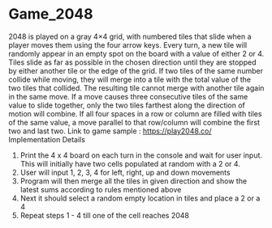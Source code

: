 # Game_2048
2048 is played on a gray 4×4 grid, with numbered tiles that slide when a player moves them
using the four arrow keys. Every turn, a new tile will randomly appear in an empty spot on the
board with a value of either 2 or 4. Tiles slide as far as possible in the chosen direction until they
are stopped by either another tile or the edge of the grid. If two tiles of the same number collide
while moving, they will merge into a tile with the total value of the two tiles that collided. The
resulting tile cannot merge with another tile again in the same move. If a move causes three
consecutive tiles of the same value to slide together, only the two tiles farthest along the
direction of motion will combine. If all four spaces in a row or column are filled with tiles of the
same value, a move parallel to that row/column will combine the first two and last two.
Link to game sample : https://play2048.co/
Implementation Details
1. Print the 4 x 4 board on each turn in the console and wait for user input. This will initially
have two cells populated at random with a 2 or 4.
2. User will input 1, 2, 3, 4 for left, right, up and down movements
3. Program will then merge all the tiles in given direction and show the latest sums
according to rules mentioned above
4. Next it should select a random empty location in tiles and place a 2 or a 4
5. Repeat steps 1 - 4 till one of the cell reaches 2048
